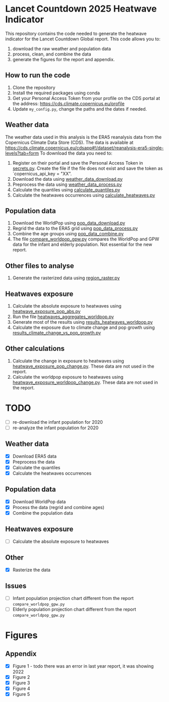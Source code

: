 # Lancet Countdown 2025 Heatwave Indicator

This repository contains the code needed to generate the heatwave indicator for the Lancet Countdown Global report.
This code allows you to:
1. download the raw weather and population data 
2. process, clean, and combine the data
3. generate the figures for the report and appendix.

## How to run the code

1. Clone the repository
2. Install the required packages using conda
3. Get your Personal Access Token from your profile on the CDS portal at the address: https://cds.climate.copernicus.eu/profile
4. Update `my_config.py`, change the paths and the dates if needed.

## Weather data

The weather data used in this analysis is the ERA5 reanalysis data from the Copernicus Climate Data Store (CDS). 
The data is available at https://cds.climate.copernicus.eu/cdsapp#!/dataset/reanalysis-era5-single-levels?tab=form
To download the data you need to:

1. Register on their portal and save the Personal Access Token in [secrets.py](python_code/secrets.py). Create the file if the file does not exist and save the token as `copernicus_api_key = "XX".
2. Download the data using [weather_data_download.py](python_code/weather/weather_data_download.py)
3. Preprocess the data using [weather_data_process.py](python_code/weather/weather_data_process.py)
4. Calculate the quantiles using [calculate_quantiles.py](python_code/weather/calculate_quantiles.py)
5. Calculate the heatwaves occurrences using [calculate_heatwaves.py](python_code/weather/calculate_heatwaves.py)

## Population data

1. Download the WorldPop using [pop_data_download.py](python_code/population/pop_data_download.py)
2. Regrid the data to the ERA5 grid using [pop_data_process.py](python_code/population/pop_data_process.py)
3. Combine the age groups using [pop_data_combine.py](python_code/population/pop_data_combine.py)
4. The file [compare_worldpop_gpw.py](python_code/population/compare_worldpop_gpw.py) compares the WorldPop and GPW data for the infant and elderly population. Not essential for the new report.

## Other files to analyse

1. Generate the rasterized data using [region_raster.py](python_code/calculations/region_raster.py)

## Heatwaves exposure

1. Calculate the absolute exposure to heatwaves using [heatwave_exposure_pop_abs.py](python_code/calculations/heatwave_exposure_pop_abs.py)
2. Run the file [heatwaves_aggregates_worldpop.py](python_code/calculations/heatwaves_aggregates_worldpop.py)
3. Generate most of the results using [results_heatwaves_worldpop.py](python_code/calculations/results_heatwaves_worldpop.py)
4. Calculate the exposure due to climate change and pop growth using [results_climate_change_vs_pop_growth.py](python_code/calculations/results_climate_change_vs_pop_growth.py)

## Other calculations
1. Calculate the change in exposure to heatwaves using [heatwave_exposure_pop_change.py](python_code/calculations/heatwave_exposure_pop_change.py). These data are not used in the report.
2. Calculate the worldpop exposure to heatwaves using [heatwave_exposure_worldpop_change.py](python_code/calculations/heatwave_exposure_worldpop_change.py). These data are not used in the report.


# TODO
- [ ] re-download the infant population for 2020
- [ ] re-analyze the infant population for 2020

## Weather data
- [x] Download ERA5 data
- [x] Preprocess the data
- [x] Calculate the quantiles
- [x] Calculate the heatwaves occurrences

## Population data
- [x] Download WorldPop data
- [x] Process the data (regrid and combine ages)
- [x] Combine the population data

## Heatwaves exposure
- [ ] Calculate the absolute exposure to heatwaves

## Other
- [x] Rasterize the data

## Issues
- [ ] Infant population projection chart different from the report `compare_worldpop_gpw.py`
- [ ] Elderly population projection chart different from the report `compare_worldpop_gpw.py`

# Figures
## Appendix
- [x] Figure 1 - todo there was an error in last year report, it was showing 2022
- [x] Figure 2
- [x] Figure 3
- [x] Figure 4
- [x] Figure 5